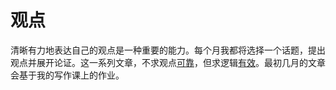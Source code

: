 # 观点

清晰有力地表达自己的观点是一种重要的能力。每个月我都将选择一个话题，提出观点并展开论证。这一系列文章，不求观点[可靠](https://en.wikipedia.org/wiki/Soundness)，但求逻辑[有效](https://en.wikipedia.org/wiki/Validity)。最初几月的文章会基于我的写作课上的作业。
